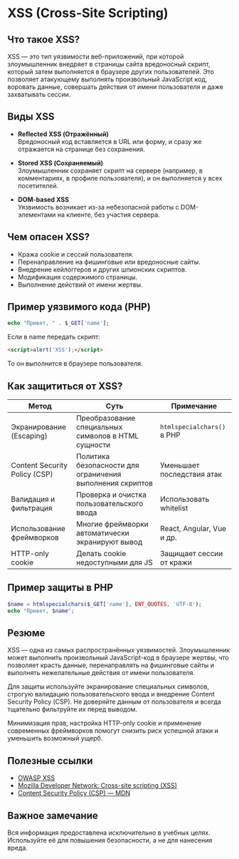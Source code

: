 # XSS (Cross-Site Scripting)

## Что такое XSS?

XSS — это тип уязвимости веб-приложений, при которой злоумышленник внедряет в страницы сайта вредоносный скрипт, который затем выполняется в браузере других пользователей. Это позволяет атакующему выполнять произвольный JavaScript код, воровать данные, совершать действия от имени пользователя и даже захватывать сессии.

## Виды XSS

- **Reflected XSS (Отражённый)**  
  Вредоносный код вставляется в URL или форму, и сразу же отражается на странице без сохранения.

- **Stored XSS (Сохраняемый)**  
  Злоумышленник сохраняет скрипт на сервере (например, в комментариях, в профиле пользователя), и он выполняется у всех посетителей.

- **DOM-based XSS**  
  Уязвимость возникает из-за небезопасной работы с DOM-элементами на клиенте, без участия сервера.

## Чем опасен XSS?

- Кража cookie и сессий пользователя.
- Перенаправление на фишинговые или вредоносные сайты.
- Внедрение кейлоггеров и других шпионских скриптов.
- Модификация содержимого страницы.
- Выполнение действий от имени жертвы.

## Пример уязвимого кода (PHP)

```php
echo "Привет, " . $_GET['name'];
```
Если в name передать скрипт:

```html
<script>alert('XSS');</script>
```

То он выполнится в браузере пользователя.

## Как защититься от XSS?

| Метод                  | Суть                                               | Примечание                      |
|------------------------|----------------------------------------------------|--------------------------------|
| Экранирование (Escaping) | Преобразование специальных символов в HTML сущности | `htmlspecialchars()` в PHP     |
| Content Security Policy (CSP) | Политика безопасности для ограничения выполнения скриптов | Уменьшает последствия атак     |
| Валидация и фильтрация | Проверка и очистка пользовательского ввода          | Использовать whitelist          |
| Использование фреймворков | Многие фреймворки автоматически экранируют вывод     | React, Angular, Vue и др.       |
| HTTP-only cookie       | Делать cookie недоступными для JS                    | Защищает сессии от кражи       |


## Пример защиты в PHP

```php
$name = htmlspecialchars($_GET['name'], ENT_QUOTES, 'UTF-8');
echo "Привет, $name";
```

## Резюме

XSS — одна из самых распространённых уязвимостей. Злоумышленник может выполнить произвольный JavaScript-код в браузере жертвы, что позволяет красть данные, перенаправлять на фишинговые сайты и выполнять нежелательные действия от имени пользователя. 

Для защиты используйте экранирование специальных символов, строгую валидацию пользовательского ввода и внедрение Content Security Policy (CSP). Не доверяйте данным от пользователя и всегда тщательно фильтруйте их перед выводом.

Минимизация прав, настройка HTTP-only cookie и применение современных фреймворков помогут снизить риск успешной атаки и уменьшить возможный ущерб.

## Полезные ссылки

- [OWASP XSS](https://owasp.org/www-community/attacks/xss/)
- [Mozilla Developer Network: Cross-site scripting (XSS)](https://developer.mozilla.org/en-US/docs/Glossary/Cross-site_scripting)
- [Content Security Policy (CSP) — MDN](https://developer.mozilla.org/en-US/docs/Web/HTTP/CSP)

## Важное замечание

Вся информация предоставлена исключительно в учебных целях. Используйте её для повышения безопасности, а не для нанесения вреда.

